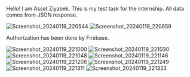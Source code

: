 Hello! I am Asset Ziyabek. This is my test task for the internship. 
All data comes from JSON response.

![Screenshot_20240119_220544](https://github.com/Assetjan/internship_task/assets/121282076/987237bc-d4bf-4c63-8a4d-8e18e0b43786)
![Screenshot_20240119_220659](https://github.com/Assetjan/internship_task/assets/121282076/82068f92-fa4b-463a-94ac-f80586da7364)

Authorization has been done by Firebase.

![Screenshot_20240119_221000](https://github.com/Assetjan/internship_task/assets/121282076/6e547aeb-a001-4ba6-a118-5010b3451b85)
![Screenshot_20240119_221030](https://github.com/Assetjan/internship_task/assets/121282076/1d72786c-92af-4cb4-aefd-6f1e8a21233b)
![Screenshot_20240119_221048](https://github.com/Assetjan/internship_task/assets/121282076/8a66e7ca-a6c0-4773-b3d0-11bc957a3be8)
![Screenshot_20240119_221146](https://github.com/Assetjan/internship_task/assets/121282076/f2efc880-159f-4f6d-944c-ff3adefa29b0)
![Screenshot_20240119_221206](https://github.com/Assetjan/internship_task/assets/121282076/6d1a9dd5-dfd7-4f1a-abb4-8b90da4d50c4)
![Screenshot_20240119_221249](https://github.com/Assetjan/internship_task/assets/121282076/64f1316a-4649-41fa-ae11-20d40ecaaabe)
![Screenshot_20240119_221311](https://github.com/Assetjan/internship_task/assets/121282076/daaa5fe7-68d5-4276-bfb2-4d4ced3a4673)
![Screenshot_20240119_221323](https://github.com/Assetjan/internship_task/assets/121282076/f2786b03-4a39-4c3c-b139-263d77546954)

